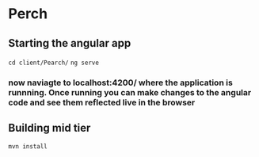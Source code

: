 # Perch
## Starting the angular app
`cd client/Pearch/`
`ng serve`
### now naviagte to localhost:4200/ where the application is runnning. Once running you can make changes to the angular code and see them reflected live in the browser

## Building mid tier
`mvn install`